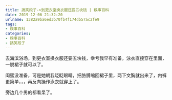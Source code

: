 ```yaml
---
title: 搞笑段子->到更衣室换衣服还要五块钱 | 糗事百科
date: 2019-12-06 21:32:20
urlname: 1382a9ba6ed3b70fb4f174db57ac2fe9
tags: 
- 糗事百科
categories:
- 糗事百科
- 搞笑段子
---
```

去海滨浴场，到更衣室换衣服还要五块钱，幸亏我早有准备，泳衣直接穿在里面，一脱裙子就可以了。

闺蜜没准备，可是她朝我眨眨眼睛，把胳膊缩回裙子里，两下文胸就出来了，内裤更简单，，，再反向操作泳衣就穿上了。

旁边几个男的都看呆了。


